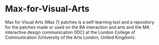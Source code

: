 Max-for-Visual-Arts
===================

Max for Visual Arts (Max 7) patches is a self-learning tool and a repository for the patches made or used on the BA interaction and arts and the MA interactive design communication (IDC) at the London College of Communication (University of the Arts London, United Kingdom).
